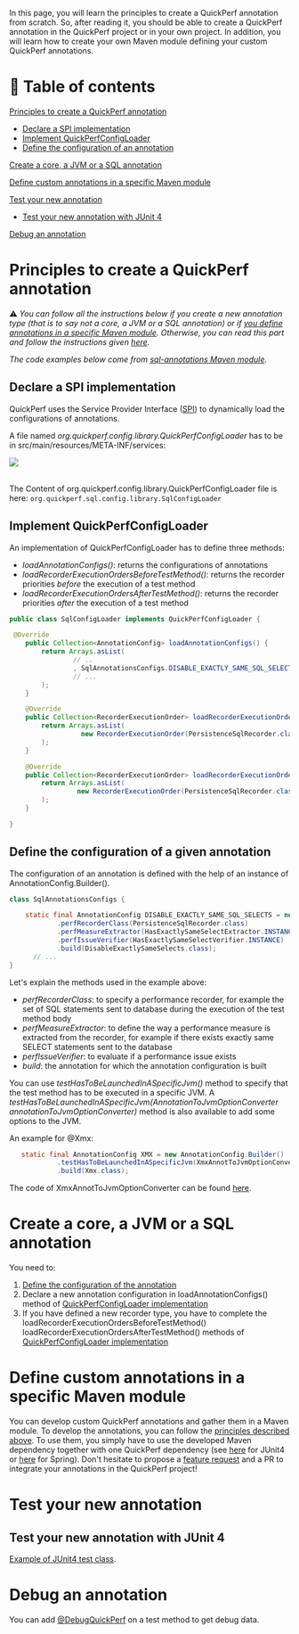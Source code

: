 In this page, you will learn the principles to create a QuickPerf annotation from scratch. So, after reading it, you should be able to create a QuickPerf annotation in the QuickPerf project or in your own project. In addition, you will learn how to create your own Maven module defining your custom QuickPerf annotations.

# 🚩 Table of contents
[Principles to create a QuickPerf annotation](#Principles-to-create-a-QuickPerf-annotation)
* [Declare a SPI implementation](#Declare-a-SPI-implementation)
* [Implement QuickPerfConfigLoader](#Implement-QuickPerfConfigLoader)
* [Define the configuration of an annotation](#Define-the-configuration-of-a-given-annotation)

[Create a core, a JVM or a SQL annotation](#Create-a-core-a-JVM-or-a-SQL-annotation)

[Define custom annotations in a specific Maven module](#Define-custom-annotations-in-a-specific-Maven-module)

[Test your new annotation](#Test-your-new-annotation)
* [Test your new annotation with JUnit 4](#Test-your-new-annotation-with-JUnit-4)

[Debug an annotation](#Debug-an-annotation)

# Principles to create a QuickPerf annotation

⚠️ *You can follow all the instructions below if you create a new annotation type (that is to say not a core, a JVM or a SQL annotation) or if [you define annotations in a specific Maven module](#Define-custom-annotations-in-a-specific-Maven-module). Otherwise, you can read this part and follow the instructions given [here](#Create-a-core-a-JVM-or-a-SQL-annotation).*

*The code examples below come from [sql-annotations Maven module](https://github.com/quick-perf/quickperf/tree/master/sql-annotations).*

## Declare a SPI implementation
QuickPerf uses the Service Provider Interface ([SPI](https://docs.oracle.com/javase/tutorial/sound/SPI-intro.html)) to dynamically load the configurations of annotations.

A file named *org.quickperf.config.library.QuickPerfConfigLoader* has to be in src/main/resources/META-INF/services:

<img src="https://github.com/quick-perf/doc/blob/master/doc/images/QuickPerfConfigLoader.png">
<br><br>

The Content of org.quickperf.config.library.QuickPerfConfigLoader file is here: ```org.quickperf.sql.config.library.SqlConfigLoader```

## Implement QuickPerfConfigLoader

An implementation of QuickPerfConfigLoader has to define three methods:
* *loadAnnotationConfigs()*: returns the configurations of annotations
* *loadRecorderExecutionOrdersBeforeTestMethod()*: returns the recorder priorities *before* the execution of a test method
* *loadRecorderExecutionOrdersAfterTestMethod()*: returns the recorder priorities *after* the execution of a test method

```java
public class SqlConfigLoader implements QuickPerfConfigLoader {

 @Override
    public Collection<AnnotationConfig> loadAnnotationConfigs() {
        return Arrays.asList(
                // ..
                , SqlAnnotationsConfigs.DISABLE_EXACTLY_SAME_SQL_SELECTS
                // ...
        );
    }

    @Override
    public Collection<RecorderExecutionOrder> loadRecorderExecutionOrdersBeforeTestMethod() {
        return Arrays.asList(
                  new RecorderExecutionOrder(PersistenceSqlRecorder.class, 2000)
        );
    }

    @Override
    public Collection<RecorderExecutionOrder> loadRecorderExecutionOrdersAfterTestMethod() {
        return Arrays.asList(
                 new RecorderExecutionOrder(PersistenceSqlRecorder.class, 7000)
        );
    }

}
```

## Define the configuration of a given annotation
The configuration of an annotation is defined with the help of an instance of AnnotationConfig.Builder().

```java
class SqlAnnotationsConfigs {

	static final AnnotationConfig DISABLE_EXACTLY_SAME_SQL_SELECTS = new AnnotationConfig.Builder()
			.perfRecorderClass(PersistenceSqlRecorder.class)
			.perfMeasureExtractor(HasExactlySameSelectExtractor.INSTANCE)
			.perfIssueVerifier(HasExactlySameSelectVerifier.INSTANCE)
			.build(DisableExactlySameSelects.class);
      // ...
}
```
Let's explain the methods used in the example above:
* *perfRecorderClass*: to specify a performance recorder, for example the set of SQL statements sent to database during the execution of the test method body 
* *perfMeasureExtractor*: to define the way a performance measure is extracted from the recorder, for example if there exists exactly same SELECT statements sent to the database
* *perfIssueVerifier*: to evaluate if a performance issue exists
* *build*: the annotation for which the annotation configuration is built

You can use *testHasToBeLaunchedInASpecificJvm()* method to specify that the test method has to be executed in a specific JVM. A *testHasToBeLaunchedInASpecificJvm(AnnotationToJvmOptionConverter annotationToJvmOptionConverter)* method is also available to add some options to the JVM. 

An example for @Xmx:
```java
   static final AnnotationConfig XMX = new AnnotationConfig.Builder()
            .testHasToBeLaunchedInASpecificJvm(XmxAnnotToJvmOptionConverter.INSTANCE)
            .build(Xmx.class);
```
The code of XmxAnnotToJvmOptionConverter can be found [here](https://github.com/quick-perf/quickperf/blob/master/jvm-annotations/src/main/java/org/quickperf/jvm/config/library/XmxAnnotToJvmOptionConverter.java).

# Create a core, a JVM or a SQL annotation
You need to:
1) [Define the configuration of the annotation](#Define-the-configuration-of-a-given-annotation)
2) Declare a new annotation configuration in loadAnnotationConfigs() method of [QuickPerfConfigLoader implementation](#Implement-QuickPerfConfigLoader)
3) If you have defined a new recorder type, you have to complete the loadRecorderExecutionOrdersBeforeTestMethod()
loadRecorderExecutionOrdersAfterTestMethod() methods of [QuickPerfConfigLoader implementation](#Implement-QuickPerfConfigLoader)


# Define custom annotations in a specific Maven module
You can develop custom QuickPerf annotations and gather them in a Maven module. To develop the annotations, you can follow the [principles described above](#Principles-to-create-a-QuickPerf-annotation). To use them, you simply have to use the developed Maven dependency together with one QuickPerf dependency (see [here](https://github.com/quick-perf/doc/wiki/JUnit-4) for JUnit4 or [here](https://github.com/quick-perf/doc/wiki/Spring) for Spring). Don't hesitate to propose a [feature request](https://github.com/quick-perf/quickperf/issues/new?assignees=&labels=enhancement&template=feature_request.md&title=) and a PR to integrate your annotations in the QuickPerf project!


# Test your new annotation
## Test your new annotation with JUnit 4
[Example of JUnit4 test class](https://github.com/quick-perf/quickperf/blob/master/junit4-sql-test/src/test/java/org/quickperf/sql/DisableExactlySameSqlSelectTest.java).

# Debug an annotation
You can add [@DebugQuickPerf](https://github.com/quick-perf/doc/wiki/Core-annotations#DebugQuickPerf) on a test method to get debug data.